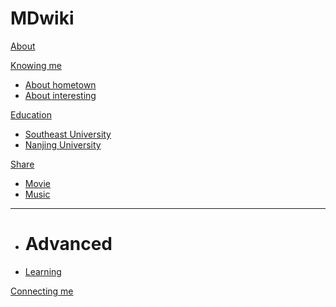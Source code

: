 # MDwiki

[About](index.md)

[Knowing me]()

  * [About hometown](knowing/1.md)
  * [About interesting](knowing/2.md)


[Education]()

  * [Southeast University](album/3.md)
  * [Nanjing University](album/2.md)

  
  
[Share]()

  * [Movie](share/2.md)
  * [Music](share/4.md)
  - - - -
  * # Advanced
  * [Learning](share/3.md)


[Connecting me](connecting/1.md)


<script src="https://polyfill.io/v3/polyfill.min.js?features=es6"></script>
<script id="MathJax-script" async src="https://cdn.jsdelivr.net/npm/mathjax@3/es5/tex-mml-chtml.js"></script>
